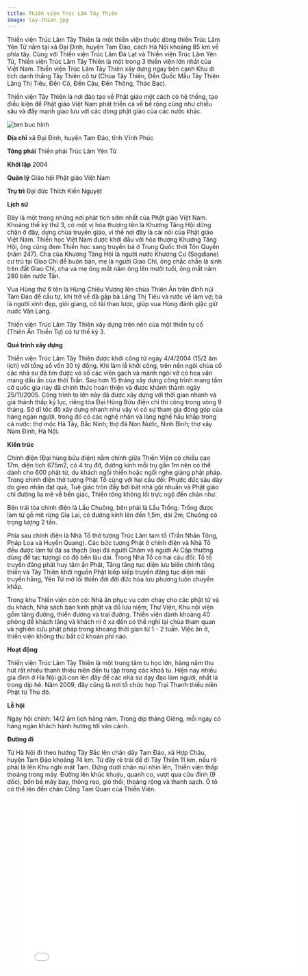 ```yaml
---
title: Thiền viện Trúc Lâm Tây Thiên
image: tay-thien.jpg
---
```


Thiền viện Trúc Lâm Tây Thiên là một thiền viện thuộc dòng thiền Trúc Lâm Yên Tử nằm tại xã Đại Đình, huyện Tam Đảo, cách Hà Nội khoảng 85 km về phía tây. Cùng với Thiền viện Trúc Lâm Đà Lạt và Thiền viện Trúc Lâm Yên Tử, Thiền viện Trúc Lâm Tây Thiên là một trong 3 thiền viện lớn nhất của Việt Nam. Thiền viện Trúc Lâm Tây Thiên xây dựng ngay bên cạnh Khu di tích danh thắng Tây Thiên cổ tự (Chùa Tây Thiên, Đền Quốc Mẫu Tây Thiên Lăng Thị Tiêu, Đền Cô, Đền Cậu, Đền Thõng, Thác Bạc).

Thiền viện Tây Thiên là nơi đào tạo về Phật giáo một cách có hệ thống, tạo điều kiện để Phật giáo Việt Nam phát triển cả về bề rộng cũng như chiều sâu và đẩy mạnh giao lưu với các dòng phật giáo của các nước khác.

![ten buc hinh](https://upload.wikimedia.org/wikipedia/commons/thumb/c/c7/Zen_Monastery_Truc_Lam_Tay_Thien.JPG/637px-Zen_Monastery_Truc_Lam_Tay_Thien.JPG "ten buc hinh")

**Địa chỉ** 	xã Đại Đình, huyện Tam Đảo, tỉnh Vĩnh Phúc

**Tông phái**	Thiền phái Trúc Lâm Yên Tử

**Khởi lập**	2004

**Quản lý**	Giáo hội Phật giáo Việt Nam

**Trụ trì** 	Đại đức Thích Kiến Nguyệt

**Lịch sử**

Đây là một trong những nơi phát tích sớm nhất của Phật giáo Việt Nam. Khoảng thế kỷ thứ 3, có một vị hòa thượng tên là Khương Tăng Hội dừng chân ở đây, dựng chùa truyền giáo, vì thế nơi đây là cái nôi của Phật giáo Việt Nam. Thiền học Việt Nam được khởi đầu với hòa thượng Khương Tăng Hội, ông cũng đem Thiền học sang truyền bá ở Trung Quốc thời Tôn Quyền (năm 247). Cha của Khương Tăng Hội là người nước Khương Cư (Sogdiane) cư trú tại Giao Chỉ để buôn bán, mẹ là người Giao Chỉ, ông chắc chắn là sinh trên đất Giao Chỉ, cha và mẹ ông mất năm ông lên mười tuổi, ông mất năm 280 bên nước Tấn.

Vua Hùng thứ 6 tên là Hùng Chiêu Vương lên chùa Thiên Ân trên đỉnh núi Tam Đảo để cầu tự, khi trở về đã gặp bà Lăng Thị Tiêu và rước về làm vợ; bà là người xinh đẹp, giỏi giang, có tài thao lược, giúp vua Hùng đánh giặc giữ nước Văn Lang.

Thiền viện Trúc Lâm Tây Thiên xây dựng trên nền của một thiền tự cổ (Thiên Ân Thiền Tự) có từ thế kỷ 3.

**Quá trình xây dựng**

Thiền viện Trúc Lâm Tây Thiên được khởi công từ ngày 4/4/2004 (15/2 âm lịch) với tổng số vốn 30 tỷ đồng. Khi làm lễ khởi công, trên nền ngôi chùa cổ các nhà sư đã tìm được vô số các viên gạch và mảnh ngói vỡ có hoa văn mang dấu ấn của thời Trần. Sau hơn 15 tháng xây dựng công trình mang tầm cỡ quốc gia này đã chính thức hoàn thiện và được khánh thành ngày 25/11/2005. Công trình to lớn này đã được xây dựng với thời gian nhanh và giá thành thấp kỷ lục, riêng tòa Đại Hùng Bửu điện chỉ thi công trong vòng 9 tháng. Sở dĩ tốc độ xây dựng nhanh như vậy vì có sự tham gia đóng góp của hàng ngàn người, trong đó có các nghệ nhân và làng nghề hầu khắp trong cả nước: thợ mộc Hà Tây, Bắc Ninh; thợ đá Non Nước, Ninh Bình; thợ xây Nam Định, Hà Nội.

**Kiến trúc**

Chính điện (Đại hùng bửu điện) nằm chính giữa Thiền Viện có chiều cao 17m, diện tích 675m2, có 4 trụ đỡ, đường kính mỗi trụ gần 1m nên có thể dành cho 600 phật tử, du khách ngồi thiền hoặc ngồi nghe giảng phật pháp. Trong chính điện thờ tượng Phật Tổ cùng với hai câu đối: Phước đức sâu dày do gieo nhân đạt quả, Tuệ giác tròn đầy bởi bát nhã gội nhuần và Phật giáo chỉ đường lìa mê về bến giác, Thiền tông không lối trực ngộ đến chân như.

Bên trái tòa chính điện là Lầu Chuông, bên phải là Lầu Trống. Trống được làm từ gỗ mít rừng Gia Lai, có đường kính lên đến 1,5m, dài 2m; Chuông có trọng lượng 2 tấn.

Phía sau chính điện là Nhà Tổ thờ tượng Trúc Lâm tam tổ (Trần Nhân Tông, Pháp Loa và Huyền Quang). Các bức tượng Phật ở chính điện và Nhà Tổ đều được làm từ đá sa thạch (loại đá người Chăm và người Ai Cập thường dùng để tạc tượng) có độ bền lâu dài. Trong Nhà Tổ có hai câu đối: Tổ tổ truyền đăng phát huy tâm ấn Phật, Tăng tăng tục diện lưu biến chính tông thiền và Tây Thiên khởi nguồn Phật kiếp kiếp truyền đăng tục diện mãi truyền hằng, Yên Tử mở lối thiền đời đời đức hóa lưu phương luôn chuyển khắp.

Trong khu Thiền viện còn có: Nhà ăn phục vụ cơm chay cho các phật tử và du khách, Nhà sách bán kinh phật và đồ lưu niệm, Thư Viện, Khu nội viện gồm tăng đường, thiền đường và trai đường. Thiền viện dành khoảng 40 phòng để khách tăng và khách ni ở xa đến có thể nghỉ lại chùa tham quan và nghiên cứu phật pháp trong khoảng thời gian từ 1 - 2 tuần. Việc ăn ở, thiền viện không thu bất cứ khoản phí nào.

**Hoạt động**

Thiền viện Trúc Lâm Tây Thiên là một trung tâm tu học lớn, hàng năm thu hút rất nhiều thanh thiếu niên đến tu tập trong các khoá tu. Hiện nay nhiều gia đình ở Hà Nội gửi con lên đây để các nhà sư dạy đạo làm người, nhất là trong dịp hè. Năm 2009, đây cũng là nơi tổ chức họp Trại Thanh thiếu niên Phật tử Thủ đô.

**Lễ hội**

Ngày hội chính: 14/2 âm lịch hàng năm. Trong dịp tháng Giêng, mỗi ngày có hàng ngàn khách hành hương tới vãn cảnh.

**Đường đi**

Từ Hà Nội đi theo hướng Tây Bắc lên chân dãy Tam Đảo, xã Hợp Châu, huyện Tam Đảo khoảng 74 km. Từ đây rẽ trái để đi Tây Thiên 11 km, nếu rẽ phải là lên Khu nghỉ mát Tam. Đứng dưới chân núi nhìn lên, Thiền viện thấp thoáng trong mây. Đường lên khúc khuỷu, quanh co, vượt qua cửu đỉnh (9 dốc), bốn bề mây bay, thông reo, gió thổi, thoáng rộng và thanh sạch. Ô tô có thể lên đến chân Cổng Tam Quan của Thiền Viện.


<figure><iframe width="650" height="400" src="//www.youtube-nocookie.com/embed/RxUdRqcm8Fc" frameborder="0" allowfullscreen></iframe></figure>